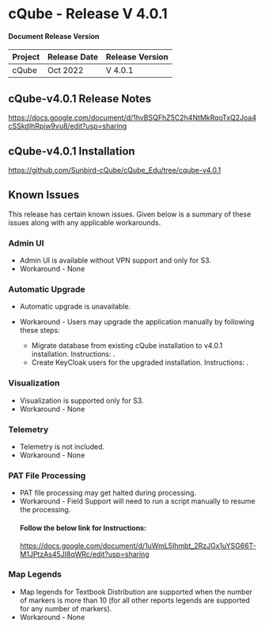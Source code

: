# cQube - Release V 4.0.1


#### Document Release Version

|Project    |Release Date    |Release Version|
|---------|----------------|------------------|
|cQube    | Oct 2022 |V 4.0.1    |


## cQube-v4.0.1 Release Notes
https://docs.google.com/document/d/1hvBSQFhZ5C2h4NtMkRqoTxQ2Joa4cSSkdIhRpjw9vu8/edit?usp=sharing

## cQube-v4.0.1 Installation 

https://github.com/Sunbird-cQube/cQube_Edu/tree/cqube-v4.0.1


## Known Issues
This release has certain known issues. Given below is a summary of these issues along with any applicable workarounds.

### Admin UI
- Admin UI is available without VPN support and only for S3.
- Workaround - None

### Automatic Upgrade
- Automatic upgrade is unavailable.
- Workaround - Users may upgrade the application manually by following these steps:

  - Migrate database from existing cQube installation to v4.0.1 installation. Instructions: <ATTACH ayesha DOC>.
  - Create KeyCloak users for the upgraded installation. Instructions: <ATTACH sharath DOC>.

### Visualization
- Visualization is supported only for S3.
- Workaround - None

### Telemetry
- Telemetry is not included.
- Workaround - None

### PAT File Processing
- PAT file processing may get halted during processing.
- Workaround - Field Support will need to run a script manually to resume the processing. 
  #### Follow the below link for Instructions: 
  https://docs.google.com/document/d/1uWmL5Ihmbt_2RzJGx1uYSG66T-M1JPtzAs45JI8qWRc/edit?usp=sharing

### Map Legends
- Map legends for Textbook Distribution are supported when the number of markers is more than 10 (for all other reports legends are supported for any number of markers).
- Workaround - None





